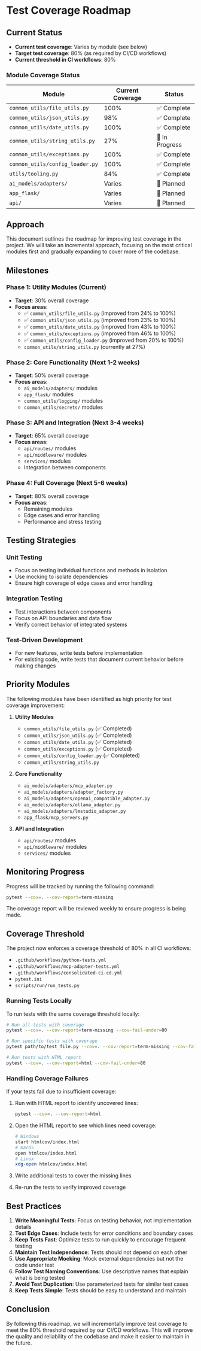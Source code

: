 # Test Coverage Roadmap

## Current Status

- **Current test coverage**: Varies by module (see below)
- **Target test coverage**: 80% (as required by CI/CD workflows)
- **Current threshold in CI workflows**: 80%

### Module Coverage Status

| Module | Current Coverage | Status |
|--------|-----------------|--------|
| `common_utils/file_utils.py` | 100% | ✅ Complete |
| `common_utils/json_utils.py` | 98% | ✅ Complete |
| `common_utils/date_utils.py` | 100% | ✅ Complete |
| `common_utils/string_utils.py` | 27% | 🔄 In Progress |
| `common_utils/exceptions.py` | 100% | ✅ Complete |
| `common_utils/config_loader.py` | 100% | ✅ Complete |
| `utils/tooling.py` | 84% | ✅ Complete |
| `ai_models/adapters/` | Varies | 📅 Planned |
| `app_flask/` | Varies | 📅 Planned |
| `api/` | Varies | 📅 Planned |

## Approach

This document outlines the roadmap for improving test coverage in the project. We will take an incremental approach, focusing on the most critical modules first and gradually expanding to cover more of the codebase.

## Milestones

### Phase 1: Utility Modules (Current)

- **Target**: 30% overall coverage
- **Focus areas**:
  - ✅ `common_utils/file_utils.py` (improved from 24% to 100%)
  - ✅ `common_utils/json_utils.py` (improved from 23% to 100%)
  - ✅ `common_utils/date_utils.py` (improved from 43% to 100%)
  - ✅ `common_utils/exceptions.py` (improved from 46% to 100%)
  - ✅ `common_utils/config_loader.py` (improved from 20% to 100%)
  - `common_utils/string_utils.py` (currently at 27%)

### Phase 2: Core Functionality (Next 1-2 weeks)

- **Target**: 50% overall coverage
- **Focus areas**:
  - `ai_models/adapters/` modules
  - `app_flask/` modules
  - `common_utils/logging/` modules
  - `common_utils/secrets/` modules

### Phase 3: API and Integration (Next 3-4 weeks)

- **Target**: 65% overall coverage
- **Focus areas**:
  - `api/routes/` modules
  - `api/middleware/` modules
  - `services/` modules
  - Integration between components

### Phase 4: Full Coverage (Next 5-6 weeks)

- **Target**: 80% overall coverage
- **Focus areas**:
  - Remaining modules
  - Edge cases and error handling
  - Performance and stress testing

## Testing Strategies

### Unit Testing

- Focus on testing individual functions and methods in isolation
- Use mocking to isolate dependencies
- Ensure high coverage of edge cases and error handling

### Integration Testing

- Test interactions between components
- Focus on API boundaries and data flow
- Verify correct behavior of integrated systems

### Test-Driven Development

- For new features, write tests before implementation
- For existing code, write tests that document current behavior before making changes

## Priority Modules

The following modules have been identified as high priority for test coverage improvement:

1. **Utility Modules**
   - `common_utils/file_utils.py` (✅ Completed)
   - `common_utils/json_utils.py` (✅ Completed)
   - `common_utils/date_utils.py` (✅ Completed)
   - `common_utils/exceptions.py` (✅ Completed)
   - `common_utils/config_loader.py` (✅ Completed)
   - `common_utils/string_utils.py`

2. **Core Functionality**
   - `ai_models/adapters/mcp_adapter.py`
   - `ai_models/adapters/adapter_factory.py`
   - `ai_models/adapters/openai_compatible_adapter.py`
   - `ai_models/adapters/ollama_adapter.py`
   - `ai_models/adapters/lmstudio_adapter.py`
   - `app_flask/mcp_servers.py`

3. **API and Integration**
   - `api/routes/` modules
   - `api/middleware/` modules
   - `services/` modules

## Monitoring Progress

Progress will be tracked by running the following command:

```bash
pytest --cov=. --cov-report=term-missing
```

The coverage report will be reviewed weekly to ensure progress is being made.

## Coverage Threshold

The project now enforces a coverage threshold of 80% in all CI workflows:

- `.github/workflows/python-tests.yml`
- `.github/workflows/mcp-adapter-tests.yml`
- `.github/workflows/consolidated-ci-cd.yml`
- `pytest.ini`
- `scripts/run/run_tests.py`

### Running Tests Locally

To run tests with the same coverage threshold locally:

```bash
# Run all tests with coverage
pytest --cov=. --cov-report=term-missing --cov-fail-under=80

# Run specific tests with coverage
pytest path/to/test_file.py --cov=. --cov-report=term-missing --cov-fail-under=80

# Run tests with HTML report
pytest --cov=. --cov-report=html --cov-fail-under=80
```

### Handling Coverage Failures

If your tests fail due to insufficient coverage:

1. Run with HTML report to identify uncovered lines:
   ```bash
   pytest --cov=. --cov-report=html
   ```

2. Open the HTML report to see which lines need coverage:
   ```bash
   # Windows
   start htmlcov/index.html
   # macOS
   open htmlcov/index.html
   # Linux
   xdg-open htmlcov/index.html
   ```

3. Write additional tests to cover the missing lines

4. Re-run the tests to verify improved coverage

## Best Practices

1. **Write Meaningful Tests**: Focus on testing behavior, not implementation details
2. **Test Edge Cases**: Include tests for error conditions and boundary cases
3. **Keep Tests Fast**: Optimize tests to run quickly to encourage frequent testing
4. **Maintain Test Independence**: Tests should not depend on each other
5. **Use Appropriate Mocking**: Mock external dependencies but not the code under test
6. **Follow Test Naming Conventions**: Use descriptive names that explain what is being tested
7. **Avoid Test Duplication**: Use parameterized tests for similar test cases
8. **Keep Tests Simple**: Tests should be easy to understand and maintain

## Conclusion

By following this roadmap, we will incrementally improve test coverage to meet the 80% threshold required by our CI/CD workflows. This will improve the quality and reliability of the codebase and make it easier to maintain in the future.
